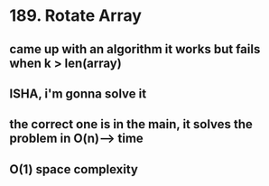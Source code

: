# 189. Rotate Array
## came up with an algorithm it works but fails when k > len(array)
## ISHA, i'm gonna solve it
## the correct one is in the main, it solves the problem in O(n)--> time
## O(1) space complexity